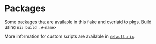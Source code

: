 # Packages

Some packages that are available in this flake and overlaid to pkgs.
Build using `nix build .#<name>`

More information for custom scripts are available in [`default.nix`](./default.nix).
